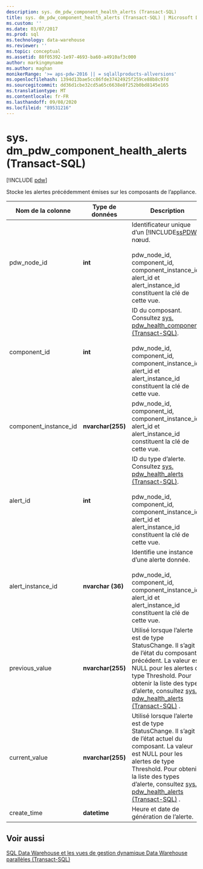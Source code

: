 ```yaml
---
description: sys. dm_pdw_component_health_alerts (Transact-SQL)
title: sys. dm_pdw_component_health_alerts (Transact-SQL) | Microsoft Docs
ms.custom: ''
ms.date: 03/07/2017
ms.prod: sql
ms.technology: data-warehouse
ms.reviewer: ''
ms.topic: conceptual
ms.assetid: 88f05392-1e97-4693-ba60-a4910af3c000
author: markingmyname
ms.author: maghan
monikerRange: '>= aps-pdw-2016 || = sqlallproducts-allversions'
ms.openlocfilehash: 1394d13bae5cc86fde37424925f259ce88b8c97d
ms.sourcegitcommit: dd36d1cbe32cd5a65c6638e8f252b0bd8145e165
ms.translationtype: MT
ms.contentlocale: fr-FR
ms.lasthandoff: 09/08/2020
ms.locfileid: "89531216"
---
```

# <a name="sysdm_pdw_component_health_alerts-transact-sql"></a>sys. dm_pdw_component_health_alerts (Transact-SQL)
[!INCLUDE [pdw](../../includes/applies-to-version/pdw.md)]

  Stocke les alertes précédemment émises sur les composants de l’appliance.  
  
|Nom de la colonne|Type de données|Description|Plage|  
|-----------------|---------------|-----------------|-----------|  
|pdw_node_id|**int**|Identificateur unique d’un [!INCLUDE[ssPDW](../../includes/sspdw-md.md)] nœud.<br /><br /> pdw_node_id, component_id, component_instance_id, alert_id et alert_instance_id constituent la clé de cette vue.|NOT NULL|  
|component_id|**int**|ID du composant. Consultez [sys. pdw_health_components &#40;Transact-SQL&#41;](../../relational-databases/system-catalog-views/sys-pdw-health-components-transact-sql.md).<br /><br /> pdw_node_id, component_id, component_instance_id, alert_id et alert_instance_id constituent la clé de cette vue.|NOT NULL|  
|component_instance_id|**nvarchar(255)**|pdw_node_id, component_id, component_instance_id, alert_id et alert_instance_id constituent la clé de cette vue.|NOT NULL|  
|alert_id|**int**|ID du type d’alerte. Consultez [sys. pdw_health_alerts &#40;Transact-SQL&#41;](../../relational-databases/system-catalog-views/sys-pdw-health-alerts-transact-sql.md).<br /><br /> pdw_node_id, component_id, component_instance_id, alert_id et alert_instance_id constituent la clé de cette vue.|NOT NULL|  
|alert_instance_id|**nvarchar (36)**|Identifie une instance d’une alerte donnée.<br /><br /> pdw_node_id, component_id, component_instance_id, alert_id et alert_instance_id constituent la clé de cette vue.|NOT NULL|  
|previous_value|**nvarchar(255)**|Utilisé lorsque l’alerte est de type StatusChange. Il s’agit de l’état du composant précédent. La valeur est NULL pour les alertes de type Threshold. Pour obtenir la liste des types d’alerte, consultez [sys. pdw_health_alerts &#40;Transact-SQL&#41;](../../relational-databases/system-catalog-views/sys-pdw-health-alerts-transact-sql.md) .|NULL|  
|current_value|**nvarchar(255)**|Utilisé lorsque l’alerte est de type StatusChange. Il s’agit de l’état actuel du composant. La valeur est NULL pour les alertes de type Threshold. Pour obtenir la liste des types d’alerte, consultez [sys. pdw_health_alerts &#40;Transact-SQL&#41;](../../relational-databases/system-catalog-views/sys-pdw-health-alerts-transact-sql.md) .|NULL|  
|create_time|**datetime**|Heure et date de génération de l’alerte.|NOT NULL|  
  
## <a name="see-also"></a>Voir aussi  
 [SQL Data Warehouse et les vues de gestion dynamique Data Warehouse parallèles &#40;Transact-SQL&#41;](../../relational-databases/system-dynamic-management-views/sql-and-parallel-data-warehouse-dynamic-management-views.md)  
  
  
